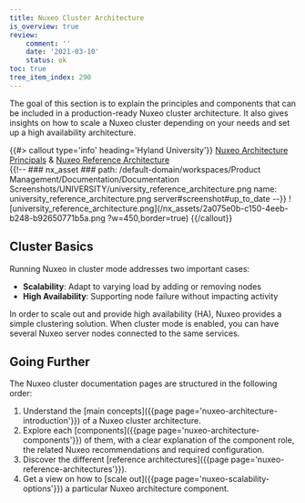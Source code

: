 ```yaml
---
title: Nuxeo Cluster Architecture
is_overview: true
review:
    comment: ''
    date: '2021-03-10'
    status: ok
toc: true
tree_item_index: 290
---
```


The goal of this section is to explain the principles and components that can be included in a production-ready Nuxeo cluster architecture. It also gives insights on how to scale a Nuxeo cluster depending on your needs and set up a high availability architecture.

{{#> callout type='info' heading='Hyland University'}}
[Nuxeo Architecture Principals](https://university.hyland.com/courses/e4038) &
[Nuxeo Reference Architecture](https://university.hyland.com/courses/e4137)</br>
{{!--     ### nx_asset ###
    path: /default-domain/workspaces/Product Management/Documentation/Documentation Screenshots/UNIVERSITY/university_reference_architecture.png
    name: university_reference_architecture.png
    server#screenshot#up_to_date
--}}
![university_reference_architecture.png](/nx_assets/2a075e0b-c150-4eeb-b248-b92650771b5a.png ?w=450,border=true)
{{/callout}}

## Cluster Basics

Running Nuxeo in cluster mode addresses two important cases:

- **Scalability**: Adapt to varying load by adding or removing nodes
- **High Availability**: Supporting node failure without impacting activity

In order to scale out and provide high availability (HA), Nuxeo provides a simple clustering solution. When cluster mode is enabled, you can have several Nuxeo server nodes connected to the same services.

## Going Further

The Nuxeo cluster documentation pages are structured in the following order:
1. Understand the [main concepts]({{page page='nuxeo-architecture-introduction'}}) of a Nuxeo cluster architecture.
1. Explore each [components]({{page page='nuxeo-architecture-components'}}) of them, with a clear explanation of the component role, the related Nuxeo recommendations and required configuration.
1. Discover the different [reference architectures]({{page page='nuxeo-reference-architectures'}}).
1. Get a view on how to [scale out]({{page page='nuxeo-scalability-options'}}) a particular Nuxeo architecture component.
